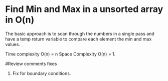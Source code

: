 # Find Min and Max in a unsorted array in O(n)

The basic approach is to scan through the numbers in a single pass and have a temp return variable to compare each element the min and max values.

Time complexity O(n) = n
Space Complexity O(n) = 1.


#Review comments fixes
1. Fix for boundary conditions.